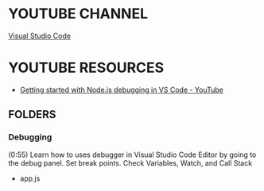 # YOUTUBE CHANNEL 
[Visual Studio Code](https://www.youtube.com/c/Code)
# YOUTUBE RESOURCES       
* [Getting started with Node.js debugging in VS Code - YouTube](https://www.youtube.com/watch?v=2oFKNL7vYV8&t=54s)

## FOLDERS
### Debugging 

(0:55) Learn how to uses debugger in Visual Studio Code Editor by going to the debug panel. Set break points. Check Variables, Watch, and Call Stack
* app.js 

